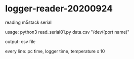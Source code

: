 # logger-reader-20200924
reading m5stack serial


usage: python3 read_serial01.py data.csv "/dev/(port name)"

output: csv file

every line: pc time, logger time, temperature x 10
